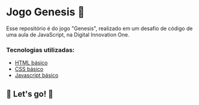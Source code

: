 # Jogo Genesis :game_die:

Esse repositório é do jogo "Genesis", realizado em um desafio de código de uma aula de JavaScript, na Digital Innovation One. 

### Tecnologias utilizadas:

* [HTML básico](https://www.w3schools.com/html/)
* [CSS básico](https://developer.mozilla.org/pt-BR/docs/Web/CSS)
* [Javascript básico](https://developer.mozilla.org/pt-BR/docs/Web/JavaScript)



## 🚀 Let's go! 🚀

